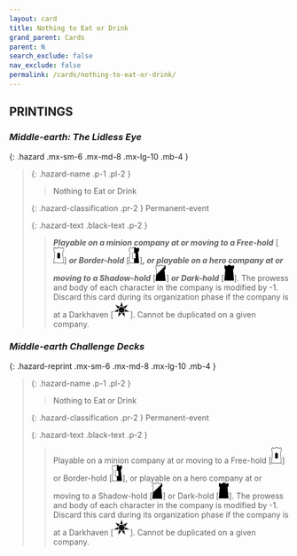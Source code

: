```yaml
---
layout: card
title: Nothing to Eat or Drink
grand_parent: Cards
parent: N
search_exclude: false
nav_exclude: false
permalink: /cards/nothing-to-eat-or-drink/
---
```


## PRINTINGS


### _Middle-earth: The Lidless Eye_

{: .hazard .mx-sm-6 .mx-md-8 .mx-lg-10 .mb-4 }
> {: .hazard-name .p-1 .pl-2 }
> > <div class="hazard-mp"></div>
> > <div class="card-name">Nothing to Eat or Drink</div>
>
> {: .hazard-classification .pr-2 }
> Permanent-event
>
> {: .hazard-text .black-text .p-2 }
> > ***Playable on a minion company at or moving to a Free-hold*** \[![](/assets/images/free-hold.svg)] ***or Border-hold*** \[![](/assets/images/border-hold.svg)]***, or playable on a hero company at or moving to a Shadow-hold*** \[![](/assets/images/shadow-hold.svg)] ***or Dark-hold*** \[![](/assets/images/dark-hold.svg)]. The prowess and body of each character in the company is modified by -1. Discard this card during its organization phase if the company is at a Darkhaven \[![](/assets/images/dark-haven.svg)]. Cannot be duplicated on a given company. 
>

### _Middle-earth Challenge Decks_

{: .hazard-reprint .mx-sm-6 .mx-md-8 .mx-lg-10 .mb-4 }
> {: .hazard-name .p-1 .pl-2 }
> > <div class="hazard-mp"></div>
> > <div class="card-name">Nothing to Eat or Drink</div>
>
> {: .hazard-classification .pr-2 }
> Permanent-event
>
> {: .hazard-text .black-text .p-2 }
> > Playable on a minion company at or moving to a Free-hold \[![](/assets/images/free-hold.svg)] or Border-hold \[![](/assets/images/border-hold.svg)], or playable on a hero company at or moving to a Shadow-hold \[![](/assets/images/shadow-hold.svg)] or Dark-hold \[![](/assets/images/dark-hold.svg)]. The prowess and body of each character in the company is modified by -1. Discard this card during its organization phase if the company is at a Darkhaven \[![](/assets/images/dark-haven.svg)]. Cannot be duplicated on a given company. 
>
